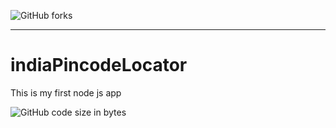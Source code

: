 ![GitHub forks](https://img.shields.io/github/forks/bhumijgupta/indiaPincodeLocator?color=1&style=flat-square)

-------------------------

# indiaPincodeLocator
This is my first node js app

![GitHub code size in bytes](https://img.shields.io/github/languages/code-size/bhumijgupta/indiaPincodeLocator)
